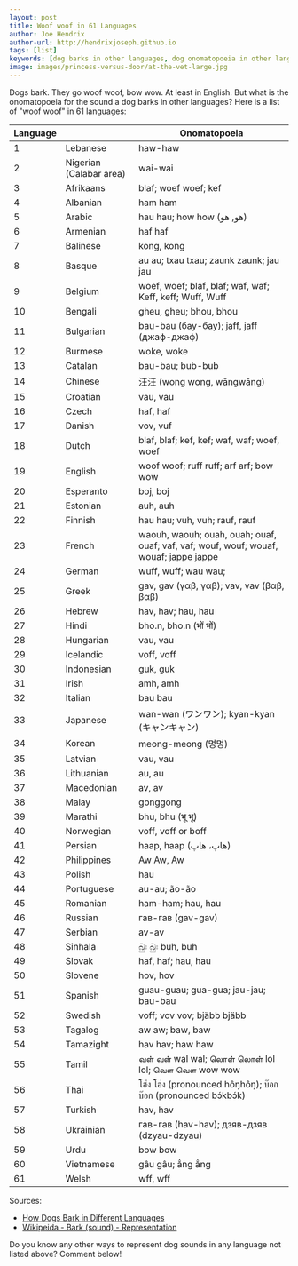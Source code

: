 ```yaml
---
layout: post
title: Woof woof in 61 Languages
author: Joe Hendrix
author-url: http://hendrixjoseph.github.io
tags: [list]
keywords: [dog barks in other languages, dog onomatopoeia in other languages, woof, bark]
image: images/princess-versus-door/at-the-vet-large.jpg
---
```


Dogs bark. They go woof woof, bow wow. At least in English. But what is the onomatopoeia for the sound a dog barks in other languages? Here is a list of "woof woof" in 61 languages:

 | Language | | Onomatopoeia
--- | --- | ---
1 | Lebanese | haw-haw
2 | Nigerian (Calabar area) | wai-wai
3 | Afrikaans | blaf; woef woef; kef
4 | Albanian | ham ham
5 | Arabic | hau hau; how how (هو, هو)
6 | Armenian | haf haf
7 | Balinese | kong, kong
8 | Basque | au au; txau txau; zaunk zaunk; jau jau
9 | Belgium | woef, woef; blaf, blaf; waf, waf; Keff, keff; Wuff, Wuff
10 | Bengali | gheu, gheu; bhou, bhou
11 | Bulgarian | bau-bau (бау-бау); jaff, jaff (джаф-джаф)
12 | Burmese | woke, woke
13 | Catalan | bau-bau; bub-bub
14 | Chinese | 汪汪 (wong wong, wāngwāng)
15 | Croatian | vau, vau
16 | Czech | haf, haf
17 | Danish | vov, vuf
18 | Dutch | blaf, blaf; kef, kef; waf, waf; woef, woef
19 | English | woof woof; ruff ruff; arf arf; bow wow
20 | Esperanto | boj, boj
21 | Estonian | auh, auh
22 | Finnish | hau hau; vuh, vuh; rauf, rauf
23 | French | waouh, waouh; ouah, ouah; ouaf, ouaf; vaf, vaf; wouf, wouf; wouaf, wouaf; jappe jappe
24 | German | wuff, wuff; wau wau;
25 | Greek | gav, gav (γαβ, γαβ); vav, vav (βαβ, βαβ)
26 | Hebrew | hav, hav; hau, hau
27 | Hindi | bho.n, bho.n (भों भों)
28 | Hungarian | vau, vau
29 | Icelandic | voff, voff
30 | Indonesian | guk, guk
31 | Irish | amh, amh
32 | Italian | bau bau
33 | Japanese | wan-wan (ワンワン); kyan-kyan (キャンキャン)
34 | Korean | meong-meong (멍멍)
35 | Latvian | vau, vau
36 | Lithuanian | au, au
37 | Macedonian | av, av
38 | Malay | gonggong
39 | Marathi | bhu, bhu (भू भू)
40 | Norwegian | voff, voff or boff
41 | Persian | haap, haap (هاپ، هاپ)
42 | Philippines | Aw Aw, Aw
43 | Polish | hau
44 | Portuguese | au-au; ão-ão
45 | Romanian | ham-ham; hau, hau
46 | Russian | гав-гав (gav-gav)
47 | Serbian | av-av
48 | Sinhala | බුඃ බුඃ buh, buh
49 | Slovak | haf, haf; hau, hau
50 | Slovene | hov, hov
51 | Spanish | guau-guau; gua-gua; jau-jau; bau-bau
52 | Swedish | voff; vov vov; bjäbb bjäbb
53 | Tagalog | aw aw; baw, baw
54 | Tamazight | hav hav; haw haw
55 | Tamil | வள் வள்  wal wal; லொள் லொள் lol lol; வௌ வௌ wow wow
56 | Thai | โฮ่ง โฮ่ง (pronounced hôŋhôŋ); บ๊อก บ๊อก (pronounced bɔ́kbɔ́k)
57 | Turkish | hav, hav
58 | Ukrainian | гав-гав (hav-hav); дзяв-дзяв (dzyau-dzyau)
59 | Urdu | bow bow
60 | Vietnamese | gâu gâu; ẳng ẳng
61 | Welsh | wff, wff

Sources:
* [How Dogs Bark in Different Languages](https://www.psychologytoday.com/blog/canine-corner/201211/how-dogs-bark-in-different-languages)
* [Wikipeida - Bark (sound) - Representation](https://en.wikipedia.org/wiki/Bark_(sound)#Representation)

Do you know any other ways to represent dog sounds in any language not listed above? Comment below!
